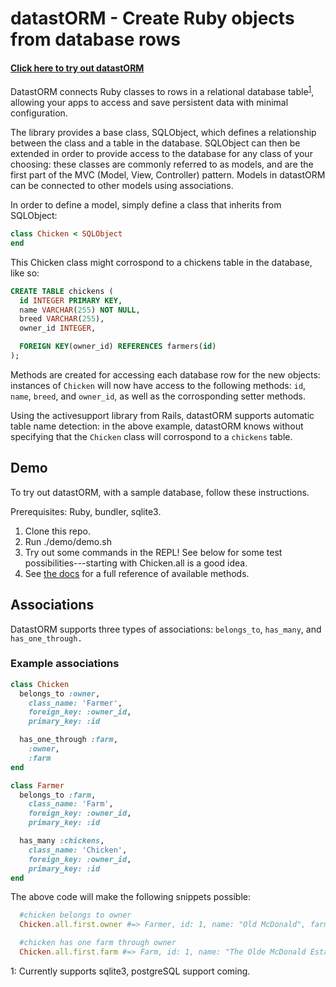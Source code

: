 # datastORM - Create Ruby objects from database rows

#### [Click here to try out datastORM](#demo)

DatastORM connects Ruby classes to rows in a relational database table<sup>[1](#dbsupport)</sup>, allowing your apps to access and save persistent data with minimal configuration.

The library provides a base class, SQLObject, which defines a relationship between the class and a table in the database. SQLObject can then be extended in order to provide access to the database for any class of your choosing: these classes are commonly referred to as models, and are the first part of the MVC (Model, View, Controller) pattern. Models in datastORM can be connected to other models using associations.

In order to define a model, simply define a class that inherits from SQLObject:

```ruby
class Chicken < SQLObject
end
```

This Chicken class might corrospond to a chickens table in the database, like so:

```SQL
CREATE TABLE chickens (
  id INTEGER PRIMARY KEY,
  name VARCHAR(255) NOT NULL,
  breed VARCHAR(255),
  owner_id INTEGER,

  FOREIGN KEY(owner_id) REFERENCES farmers(id)
);
```

Methods are created for accessing each database row for the new objects: instances of `Chicken` will now have access to the following methods: `id`, `name`, `breed`, and `owner_id`, as well as the corrosponding setter methods.

Using the activesupport library from Rails, datastORM supports automatic table name detection: in the above example, datastORM knows without specifying that the `Chicken` class will corrospond to a `chickens` table.

## Demo

To try out datastORM, with a sample database, follow these instructions.

Prerequisites: Ruby, bundler, sqlite3.

1. Clone this repo.
2. Run ./demo/demo.sh
3. Try out some commands in the REPL! See below for some test possibilities---starting with Chicken.all is a good idea.
4. See [the docs](docs.md) for a full reference of available methods.

## Associations

DatastORM supports three types of associations: `belongs_to`, `has_many`, and `has_one_through.`

### Example associations

```ruby
class Chicken
  belongs_to :owner,
    class_name: 'Farmer',
    foreign_key: :owner_id,
    primary_key: :id

  has_one_through :farm,
    :owner,
    :farm
end

class Farmer
  belongs_to :farm,
    class_name: 'Farm',
    foreign_key: :owner_id,
    primary_key: :id

  has_many :chickens,
    class_name: 'Chicken',
    foreign_key: :owner_id,
    primary_key: :id
end
```

The above code will make the following snippets possible:

```ruby
  #chicken belongs to owner
  Chicken.all.first.owner #=> Farmer, id: 1, name: "Old McDonald", farm_id: 1

  #chicken has one farm through owner
  Chicken.all.first.farm #=> Farm, id: 1, name: "The Olde McDonald Estate"
```




<a name='dbsupport'>1</a>: Currently supports sqlite3, postgreSQL support coming.
